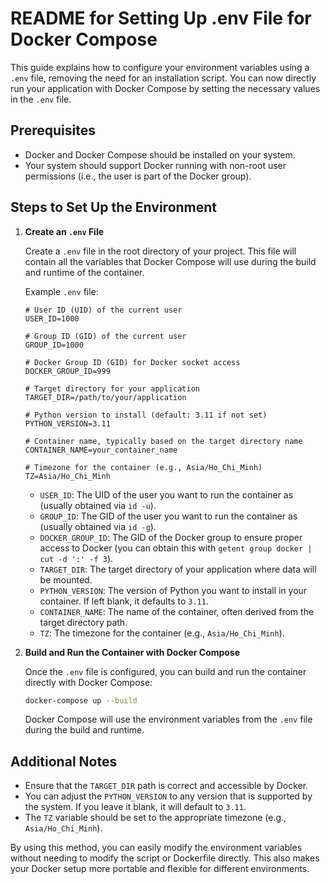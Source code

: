 # README for Setting Up .env File for Docker Compose

This guide explains how to configure your environment variables using a `.env` file, removing the need for an installation script. You can now directly run your application with Docker Compose by setting the necessary values in the `.env` file.

## Prerequisites

- Docker and Docker Compose should be installed on your system.
- Your system should support Docker running with non-root user permissions (i.e., the user is part of the Docker group).

## Steps to Set Up the Environment

1. **Create an `.env` File**

   Create a `.env` file in the root directory of your project. This file will contain all the variables that Docker Compose will use during the build and runtime of the container.

   Example `.env` file:

   ```env
   # User ID (UID) of the current user
   USER_ID=1000
   
   # Group ID (GID) of the current user
   GROUP_ID=1000
   
   # Docker Group ID (GID) for Docker socket access
   DOCKER_GROUP_ID=999
   
   # Target directory for your application
   TARGET_DIR=/path/to/your/application
   
   # Python version to install (default: 3.11 if not set)
   PYTHON_VERSION=3.11
   
   # Container name, typically based on the target directory name
   CONTAINER_NAME=your_container_name
   
   # Timezone for the container (e.g., Asia/Ho_Chi_Minh)
   TZ=Asia/Ho_Chi_Minh
   ```

   - `USER_ID`: The UID of the user you want to run the container as (usually obtained via `id -u`).
   - `GROUP_ID`: The GID of the user you want to run the container as (usually obtained via `id -g`).
   - `DOCKER_GROUP_ID`: The GID of the Docker group to ensure proper access to Docker (you can obtain this with `getent group docker | cut -d ':' -f 3`).
   - `TARGET_DIR`: The target directory of your application where data will be mounted.
   - `PYTHON_VERSION`: The version of Python you want to install in your container. If left blank, it defaults to `3.11`.
   - `CONTAINER_NAME`: The name of the container, often derived from the target directory path.
   - `TZ`: The timezone for the container (e.g., `Asia/Ho_Chi_Minh`).


2. **Build and Run the Container with Docker Compose**

   Once the `.env` file is configured, you can build and run the container directly with Docker Compose:

   ```bash
   docker-compose up --build
   ```

   Docker Compose will use the environment variables from the `.env` file during the build and runtime.

## Additional Notes

- Ensure that the `TARGET_DIR` path is correct and accessible by Docker.
- You can adjust the `PYTHON_VERSION` to any version that is supported by the system. If you leave it blank, it will default to `3.11`.
- The `TZ` variable should be set to the appropriate timezone (e.g., `Asia/Ho_Chi_Minh`).

By using this method, you can easily modify the environment variables without needing to modify the script or Dockerfile directly. This also makes your Docker setup more portable and flexible for different environments.